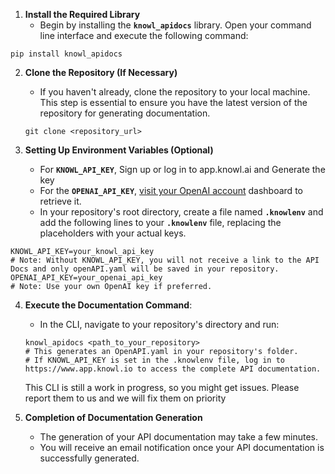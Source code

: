 1. **Install the Required Library**
    - Begin by installing the **`knowl_apidocs`** library. Open your command line interface and execute the following command:

```
pip install knowl_apidocs
```

2. **Clone the Repository (If Necessary)**
    - If you haven't already, clone the repository to your local machine. This step is essential to ensure you have the latest version of the repository for generating documentation.
    
    ```
    git clone <repository_url>
    ```
    
3. **Setting Up Environment Variables (Optional)**
    - For **`KNOWL_API_KEY`**, Sign up or log in to app.knowl.ai and Generate the key
    - For the **`OPENAI_API_KEY`**, [visit your OpenAI account](https://platform.openai.com/api-keys) dashboard to retrieve it.
    - In your repository's root directory, create a file named **`.knowlenv`** and add the following lines to your **`.knowlenv`** file, replacing the placeholders with your actual keys.

```
KNOWL_API_KEY=your_knowl_api_key
# Note: Without KNOWL_API_KEY, you will not receive a link to the API Docs and only openAPI.yaml will be saved in your repository.
OPENAI_API_KEY=your_openai_api_key
# Note: Use your own OpenAI key if preferred.
```
4. **Execute the Documentation Command**:
    - In the CLI, navigate to your repository's directory and run:
    
    ```
    knowl_apidocs <path_to_your_repository>
    # This generates an OpenAPI.yaml in your repository's folder.
    # If KNOWL_API_KEY is set in the .knowlenv file, log in to https://www.app.knowl.io to access the complete API documentation.
    ```

    This CLI is still a work in progress, so you might get issues. Please report them to us and we will fix them on priority

5. **Completion of Documentation Generation**
    - The generation of your API documentation may take a few minutes.
    - You will receive an email notification once your API documentation is successfully generated.



